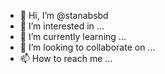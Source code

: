 - 👋 Hi, I’m @stanabsbd
- 👀 I’m interested in ...
- 🌱 I’m currently learning ...
- 💞️ I’m looking to collaborate on ...
- 📫 How to reach me ...

<!---
stanabsbd/stanabsbd is a ✨ special ✨ repository because its `README.md` (this file) appears on your GitHub profile.
You can click the Preview link to take a look at your changes.
--->
